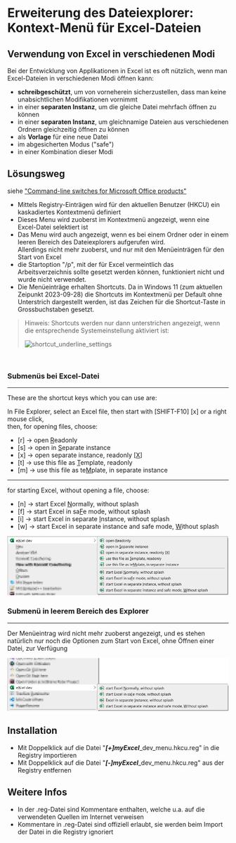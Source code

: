 [//]: # (see https://www.markdownguide.org/basic-syntax/ or https://commonmark.org/help/ for Markdown syntax )

# Erweiterung des Dateiexplorer: Kontext-Menü für Excel-Dateien

## Verwendung von Excel in verschiedenen Modi

Bei der Entwicklung von Applikationen in Excel ist es oft nützlich, wenn man Excel-Dateien in verschiedenen Modi öffnen kann:

- **schreibgeschützt**, um von vorneherein sicherzustellen, dass man keine unabsichtlichen Modifikationen vornimmt
- in einer **separaten Instanz**, um die gleiche Datei mehrfach öffnen zu können
- in einer **separaten Instanz**, um gleichnamige Dateien aus verschiedenen Ordnern gleichzeitig öffnen zu können
- als **Vorlage** für eine neue Datei
- im abgesicherten Modus ("safe")
- in einer Kombination dieser Modi

## Lösungsweg

siehe ["Command-line switches for Microsoft Office products"](https://support.microsoft.com/en-gb/office/command-line-switches-for-microsoft-office-products-079164cd-4ef5-4178-b235-441737deb3a6#Category=Excel)

- Mittels Registry-Einträgen wird für den aktuellen Benutzer (HKCU) ein kaskadiertes Kontextmenü definiert
- Dieses Menu wird zuoberst im Kontextmenü angezeigt, wenn eine Excel-Datei selektiert ist
- Das Menu wird auch angezeigt, wenn es bei einem Ordner oder in einem leeren Bereich des Dateiexplorers aufgerufen wird.<br />
Allerdings nicht mehr zuoberst, und nur mit den Menüeinträgen für den Start von Excel
- die Startoption "/p", mit der für Excel vermeintlich das Arbeitsverzeichnis sollte gesetzt werden können, funktioniert nicht und wurde nicht verwendet.
- Die Menüeinträge erhalten Shortcuts. Da in Windows 11 (zum aktuellen Zeipunkt 2023-09-28) die Shortcuts im Kontextmenü per Default ohne Unterstrich dargestellt werden, ist das Zeichen für die Shortcut-Taste in Grossbuchstaben gesetzt.


> Hinweis: Shortcuts werden nur dann unterstrichen angezeigt, wenn die entsprechende Systemeinstellung aktiviert ist:
>
> ![shortcut_underline_settings](./img/keyboard_settings_shortcut_underline.png)

<br />

### Submenüs bei Excel-Datei

***

These are the shortcut keys which you can use are:

In File Explorer, select an Excel file, then start with \[SHIFT-F10\] \[x\] or a right mouse click,<br />
then, for opening files, choose:
- \[r\] &rarr; open <u>R</u>eadonly
- \[s\] &rarr; open in <u>S</u>eparate instance
- \[x\] &rarr; open separate instance, readonly \[<u>X</u>\]
- \[t\] &rarr; use this file as <u>T</u>emplate, readonly
- \[m\] &rarr; use this file as te<u>M</u>plate, in separate instance
----
for starting Excel, without opening a file, choose:
- \[n\] &rarr; start Excel <u>N</u>ormally, without splash
- \[f\] &rarr; start Excel in sa<u>F</u>e mode, without splash
- \[i\] &rarr; start Excel in separate <u>I</u>nstance, without splash
- \[w\] &rarr; start Excel in separate instance and safe mode, <u>W</u>ithout splash

![kontextmenü_datei](./img/file.png)


### Submenü in leerem Bereich des Explorer

***

Der Menüeintrag wird nicht mehr zuoberst angezeigt, und es stehen natürlich nur noch die Optionen zum Start von Excel, ohne Öffnen einer Datei, zur Verfügung

![kontextmenü_verzeichnis](./img/dir.png)

## Installation

- Mit Doppelklick auf die Datei "***\[+\]myExcel***_dev_menu.hkcu.reg" in die Registry importieren
- Mit Doppelklick auf die Datei "***\[-\]myExcel***_dev_menu.hkcu.reg" aus der Registry entfernen

## Weitere Infos

- In der .reg-Datei sind Kommentare enthalten, welche u.a. auf die verwendeten Quellen im Internet verweisen
- Kommentare in .reg-Datei sind offiziell erlaubt, sie werden beim Import der Datei in die Registry ignoriert